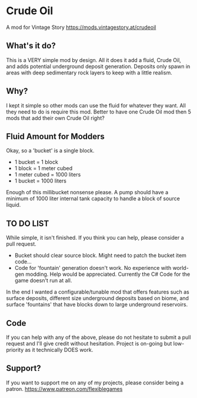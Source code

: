 # Crude Oil
A mod for Vintage Story https://mods.vintagestory.at/crudeoil

## What's it do?
This is a VERY simple mod by design. All it does it add a fluid, Crude Oil, and adds potential underground deposit generation. Deposits only spawn in areas with deep sedimentary rock layers to keep with a little realism.

## Why?
I kept it simple so other mods can use the fluid for whatever they want. All they need to do is require this mod. Better to have one Crude Oil mod then 5 mods that add their own Crude Oil right?

## Fluid Amount for Modders
Okay, so a 'bucket' is a single block.
- 1 bucket = 1 block
- 1 block = 1 meter cubed
- 1 meter cubed = 1000 liters
- 1 bucket = 1000 liters

Enough of this millibucket nonsense please. A pump should have a minimum of 1000 liter internal tank capacity to handle a block of source liquid.

## TO DO LIST 
While simple, it isn't finished. If you think you can help, please consider a pull request.
- Bucket should clear source block. Might need to patch the bucket item code...
- Code for 'fountain' generation doesn't work. No experience with world-gen modding. Help would be appreciated. Currently the C# Code for the game doesn't run at all.

In the end I wanted a configurable/tunable mod that offers features such as surface deposits, different size underground deposits based on biome, and surface 'fountains' that have blocks down to large underground reservoirs. 

## Code
If you can help with any of the above, please do not hesitate to submit a pull request and I'll give credit without hesitation. Project is on-going but low-priority as it technically DOES work. 

## Support?
If you want to support me on any of my projects, please consider being a patron.
https://www.patreon.com/flexiblegames
